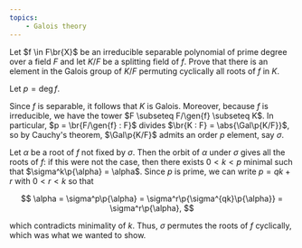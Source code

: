 ```yaml
---
topics:
    - Galois theory
---
```


<problem>

Let $f \in F\br{X}$ be an irreducible separable polynomial of prime degree over a field $F$ and let $K/F$ be a splitting field of $f$. Prove that there is an element in the Galois group of $K/F$ permuting cyclically all roots of $f$ in $K$.

</problem>

<solution>

Let $p = \deg{f}$.

Since $f$ is separable, it follows that $K$ is Galois. Moreover, because $f$ is irreducible, we have the tower $F \subseteq F/\gen{f} \subseteq K$. In particular, $p = \br{F/\gen{f} : F}$ divides $\br{K : F} = \abs{\Gal\p{K/F}}$, so by Cauchy's theorem, $\Gal\p{K/F}$ admits an order $p$ element, say $\sigma$.

Let $\alpha$ be a root of $f$ not fixed by $\sigma$. Then the orbit of $\alpha$ under $\sigma$ gives all the roots of $f$: if this were not the case, then there exists $0 < k < p$ minimal such that $\sigma^k\p{\alpha} = \alpha$. Since $p$ is prime, we can write $p = qk + r$ with $0 < r < k$ so that

$$
\alpha
    = \sigma^p\p{\alpha}
    = \sigma^r\p{\sigma^{qk}\p{\alpha}}
    = \sigma^r\p{\alpha},
$$

which contradicts minimality of $k$. Thus, $\sigma$ permutes the roots of $f$ cyclically, which was what we wanted to show.

</solution>
